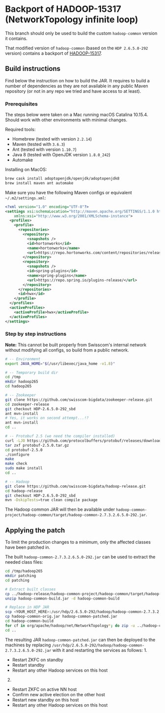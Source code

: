 # Backport of HADOOP-15317 (NetworkTopology infinite loop)

This branch should only be used to build the custom `hadoop-common` version it contains.

That modified version of `hadoop-common` (based on the `HDP 2.6.5.0-292` version)
contains a backport of [HADOOP-15317](https://issues.apache.org/jira/browse/HADOOP-15317).

## Build instructions

Find below the instruction on how to build the JAR. It requires to build a
number of dependencies as they are not available in any public Maven repository
(or not in any repo we tried and have access to at least).

### Prerequisites

The steps below were taken on a Mac running macOS Catalina 10.15.4. Should work
with other environments with minimal changes.

Required tools:

* Homebrew (tested with version `2.2.14`)
* Maven (tested with `3.6.3`)
* Ant (tested with version `1.10.7`)
* Java 8 (tested with OpenJDK version `1.8.0_242`)
* Automake

Installing on MacOS:

```bash
brew cask install adoptopenjdk/openjdk/adoptopenjdk8
brew install maven ant automake
```

Make sure you have the following Maven configs or equivalent `~/.m2/settings.xml`:

```xml
<?xml version="1.0" encoding="UTF-8"?>
<settings xsi:schemaLocation="http://maven.apache.org/SETTINGS/1.1.0 http://maven.apache.org/xsd/settings-1.1.0.xsd" xmlns="http://maven.apache.org/SETTINGS/1.1.0"
    xmlns:xsi="http://www.w3.org/2001/XMLSchema-instance">
  <profiles>
    <profile>
      <repositories>
        <repository>
          <snapshots />
          <id>hortonworks</id>
          <name>hortonworks</name>
          <url>https://repo.hortonworks.com/content/repositories/releases/</url>
        </repository>
        <repository>
          <snapshots />
          <id>spring-plugins</id>
          <name>spring-plugins</name>
          <url>https://repo.spring.io/plugins-release/</url>
        </repository>
      </repositories>
      <id>hwx</id>
    </profile>
  </profiles>
  <activeProfiles>
    <activeProfile>hwx</activeProfile>
  </activeProfiles>
</settings>
```

### Step by step instructions

**Note:** This cannot be built properly from Swisscom's internal network without
modifying all configs, so build from a public network.

```bash
# -- Environment
export JAVA_HOME="$(/usr/libexec/java_home -v1.8)"

# -- Temporary build dir
cd /tmp
mkdir hadoop265
cd hadoop265

# -- Zookeeper
git clone https://github.com/swisscom-bigdata/zookeeper-release.git
cd zookeeper-release
git checkout HDP-2.6.5.0-292_sbd
ant mvn-install
# Yes, it works on second attempt...!?
ant mvn-install
cd ..

# -- Protobuf 2.5 (we need the compiler installed)
curl -LJO https://github.com/protocolbuffers/protobuf/releases/download/v2.5.0/protobuf-2.5.0.tar.gz
tar zxf protobuf-2.5.0.tar.gz
cd protobuf-2.5.0
./configure
make
make check
sudo make install
cd ..

# -- Hadoop
git clone https://github.com/swisscom-bigdata/hadoop-release.git
cd hadoop-release
git checkout HDP-2.6.5.0-292_sbd
mvn -DskipTests=true clean compile package
```

The Hadoop common JAR will then be available under
`hadoop-common-project/hadoop-common/target/hadoop-common-2.7.3.2.6.5.0-292.jar`.

## Applying the patch

To limit the production changes to a minimum, only the affected classes have
been patched in.

The built `hadoop-common-2.7.3.2.6.5.0-292.jar` can be used to extract the
needed class files:

```bash
cd /tmp/hadoop265
mkdir patching
cd patching

# Extract built classes
cp ../hadoop-release/hadoop-common-project/hadoop-common/target/hadoop-common-2.7.3.2.6.5.0-292.jar hadoop-common-build.jar
unzip hadoop-common-build.jar -d hadoop-common-build

# Replace in HDP JAR
scp <YOUR_HOST_HERE>:/usr/hdp/2.6.5.0-292/hadoop/hadoop-common-2.7.3.2.6.5.0-292.jar hadoop-common-orig.jar
cp hadoop-common-orig.jar hadoop-common-patched.jar
cd hadoop-common-build
for cf in org/apache/hadoop/net/NetworkTopology*; do zip -u ../hadoop-common-patched.jar $cf; done
cd ..
```

The resulting JAR `hadoop-common-patched.jar` can then be deployed to the
machines by replacing
`/usr/hdp/2.6.5.0-292/hadoop/hadoop-common-2.7.3.2.6.5.0-292.jar` with it and
restarting the services as follows:
1. 
 - Restart ZKFC on standby
 - Restart standby
 - Restart any other Hadoop services on this host
2.
 - Restart ZKFC on active NN host
 - Confirm new active election on the other host
 - Restart new standby on this host
 - Restart any other Hadoop services on this host
